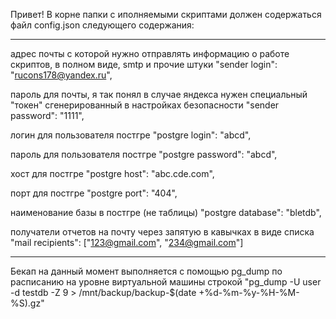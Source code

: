 Привет!
В корне папки с иполняемыми скриптами должен содержаться файл config.json следующего содержания:

-----

адрес почты с которой нужно отправлять информацию о работе скриптов, в полном виде, smtp и прочие штуки 
"sender login": "rucons178@yandex.ru",

пароль для почты, я так понял в случае яндекса нужен специальный "токен" сгенерированный в настройках безопасности
"sender password": "1111",

логин для пользователя постгре
"postgre login": "abcd",

пароль для пользователя постгре
"postgre password": "abcd",

хост для постгре
"postgre host": "abc.cde.com",

порт для постгре
"postgre port": "404",

наименование базы в постгре (не таблицы)
"postgre database": "bletdb",

получатели отчетов на почту через запятую в кавычках в виде списка
"mail recipients": ["123@gmail.com", "234@gmail.com"]

------

Бекап на данный момент выполняется с помощью pg_dump по расписанию на уровне виртуальной машины строкой "pg_dump -U user -d testdb -Z 9 > /mnt/backup/backup-$(date +%d-%m-%y-%H-%M-%S).gz"
